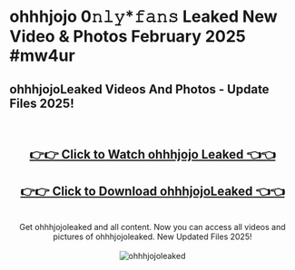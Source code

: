 # ohhhjojo 0𝚗𝚕𝚢*𝚏𝚊𝚗𝚜 Leaked New Video & Photos February 2025 #mw4ur

<h2>ohhhjojoLeaked Videos And Photos - Update Files 2025!</h2>
<br>
<div align="center">
<h2><a href="https://mediaupload.pro?title=ohhhjojo&ref=11F" rel="nofollow">👉👉 Click to Watch ohhhjojo Leaked 👈👈</a></h2>
<h2><a href="https://mediaupload.pro?title=ohhhjojo&ref=11F" rel="nofollow">👉👉 Click to Download ohhhjojoLeaked 👈👈</a></h2>
<br>
Get ohhhjojoleaked and all content. Now you can access all videos and pictures of ohhhjojoleaked. New Updated Files 2025!
<br>
<br>
<a href="https://mediaupload.pro?title=ohhhjojo&ref=11F" rel="nofollow" data-target="animated-image.originalLink"><img src="https://i.ibb.co/Gkj2r4b/banner.png" alt="ohhhjojoleaked" style="max-width: 100%; display: inline-block;" data-target="animated-image.originalImage"></a>
</div>
<br>

